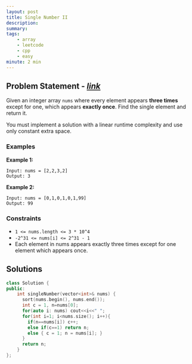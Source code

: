 ```yaml
---
layout: post
title: Single Number II
description: 
summary:
tags:
    - array
    - leetcode
    - cpp
    - easy
minute: 2 min
---
```


## Problem Statement - [*link*](https://leetcode.com/problems/single-number-ii)  
Given an integer array `nums` where every element appears **three times** except for one, which appears **exactly once**. Find the single element and return it.

You must implement a solution with a linear runtime complexity and use only constant extra space.

### Examples

**Example 1:**    
```
Input: nums = [2,2,3,2]
Output: 3
```

**Example 2:**   
```
Input: nums = [0,1,0,1,0,1,99]
Output: 99
```

### Constraints
+ `1 <= nums.length <= 3 * 10^4`
+ `-2^31 <= nums[i] <= 2^31 - 1`
+ Each element in nums appears exactly three times except for one element which appears once.

## Solutions

```cpp
class Solution {
public:
    int singleNumber(vector<int>& nums) {
      sort(nums.begin(), nums.end());
      int c = 1, n=nums[0];
      for(auto i: nums) cout<<i<<" ";
      for(int i=1; i<nums.size(); i++){
        if(n==nums[i]) c++;
        else if(c==1) return n;
        else { c = 1; n = nums[i]; }
      }
      return n;
    }
};
```

